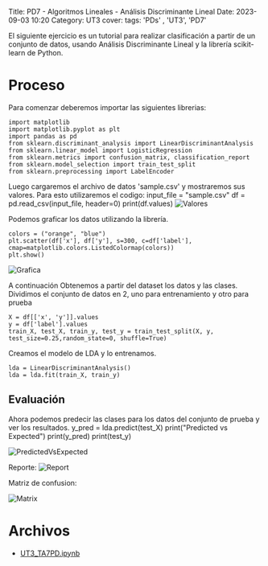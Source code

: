 Title: PD7 - Algoritmos Lineales - Análisis Discriminante Lineal
Date: 2023-09-03 10:20
Category: UT3
cover:
tags: 'PDs' , 'UT3', 'PD7'

El siguiente ejercicio es un tutorial para realizar clasificación a partir de un conjunto de datos, usando
Análisis Discriminante Lineal y la librería scikit-learn de Python.

# Proceso

Para comenzar deberemos importar las siguientes librerias:

    import matplotlib
    import matplotlib.pyplot as plt
    import pandas as pd
    from sklearn.discriminant_analysis import LinearDiscriminantAnalysis
    from sklearn.linear_model import LogisticRegression
    from sklearn.metrics import confusion_matrix, classification_report
    from sklearn.model_selection import train_test_split
    from sklearn.preprocessing import LabelEncoder

Luego cargaremos el archivo de datos 'sample.csv' y mostraremos sus valores.
Para esto utilizaremos el codigo:
input_file = "sample.csv"
df = pd.read_csv(input_file, header=0)
print(df.values)
![Valores](https://github.com/gcabrera243/blob/main/content/UT3/PDs/PD7/Valores.png?raw=true)

Podemos graficar los datos utilizando la librería.

    colors = ("orange", "blue")
    plt.scatter(df['x'], df['y'], s=300, c=df['label'],
    cmap=matplotlib.colors.ListedColormap(colors))
    plt.show()

![Grafica](https://github.com/gcabrera243/blob/main/content/UT3/PDs/PD7/Grafica.png?raw=true)

A continuación Obtenemos a partir del dataset los datos y las clases.
Dividimos el conjunto de datos en 2, uno para entrenamiento y otro para prueba

    X = df[['x', 'y']].values
    y = df['label'].values
    train_X, test_X, train_y, test_y = train_test_split(X, y, test_size=0.25,random_state=0, shuffle=True)

Creamos el modelo de LDA y lo entrenamos.

    lda = LinearDiscriminantAnalysis()
    lda = lda.fit(train_X, train_y)

## Evaluación

Ahora podemos predecir las clases para los datos del conjunto de prueba y ver los resultados.
y_pred = lda.predict(test_X)
print("Predicted vs Expected")
print(y_pred)
print(test_y)

![PredictedVsExpected](https://github.com/gcabrera243/blob/main/content/UT3/PDs/PD7/PredictedVsExpected.png?raw=true)

Reporte:
![Report](https://github.com/gcabrera243/blob/main/content/UT3/PDs/PD7/Report.png?raw=true)

Matriz de confusion:

![Matrix](https://github.com/gcabrera243/blob/main/content/UT3/PDs/PD7/Matrix.png?raw=true)

# Archivos

-   [UT3_TA7PD.ipynb](https://github.com/gcabrera243/blob/main/content/UT3/PDs/PD7/UT3_TA7PD.ipynb)
